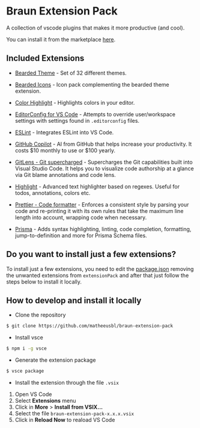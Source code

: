 # Braun Extension Pack

A collection of vscode plugins that makes it more productive (and cool).

You can install it from the marketplace [here](https://marketplace.visualstudio.com/items?itemName=matheeusbl.braun-extension-pack).

## Included Extensions

- [Bearded Theme](https://marketplace.visualstudio.com/items?itemName=BeardedBear.beardedtheme) - Set of 32 different themes.

- [Bearded Icons](https://marketplace.visualstudio.com/items?itemName=BeardedBear.beardedicons) - Icon pack complementing the bearded theme extension.

- [Color Highlight](https://marketplace.visualstudio.com/items?itemName=naumovs.color-highlight) - Highlights colors in your editor.

- [EditorConfig for VS Code](https://marketplace.visualstudio.com/items?itemName=EditorConfig.EditorConfig) - Attempts to override user/workspace settings with settings found in `.editorconfig` files.

- [ESLint](https://marketplace.visualstudio.com/items?itemName=dbaeumer.vscode-eslint) - Integrates ESLint into VS Code.

- [GitHub Copilot](https://marketplace.visualstudio.com/items?itemName=GitHub.copilot) - AI from GitHub that helps increase your productivity. It costs $10 monthly to use or $100 yearly.

- [GitLens - Git supercharged](https://marketplace.visualstudio.com/items?itemName=eamodio.gitlens) - Supercharges the Git capabilities built into Visual Studio Code. It helps you to visualize code authorship at a glance via Git blame annotations and code lens.

- [Highlight](https://marketplace.visualstudio.com/items?itemName=fabiospampinato.vscode-highlight) - Advanced text highlighter based on regexes. Useful for todos, annotations, colors etc.

- [Prettier - Code formatter](https://marketplace.visualstudio.com/items?itemName=esbenp.prettier-vscode) - Enforces a consistent style by parsing your code and re-printing it with its own rules that take the maximum line length into account, wrapping code when necessary.

- [Prisma](https://marketplace.visualstudio.com/items?itemName=Prisma.prisma) - Adds syntax highlighting, linting, code completion, formatting, jump-to-definition and more for Prisma Schema files.

## Do you want to install just a few extensions?

To install just a few extensions, you need to edit the [package.json](package.json) removing the unwanted extensions from `extensionPack` and after that just follow the steps below to install it locally.

## How to develop and install it locally

- Clone the repository

```bash
$ git clone https://github.com/matheeusbl/braun-extension-pack
```

- Install vsce

```bash
$ npm i -g vsce
```

- Generate the extension package

```bash
$ vsce package
```

- Install the extension through the file `.vsix`

1. Open VS Code
2. Select **Extensions** menu
3. Click in **More** > **Install from VSIX...**
4. Select the file `braun-extension-pack-x.x.x.vsix`
5. Click in **Reload Now** to reaload VS Code
